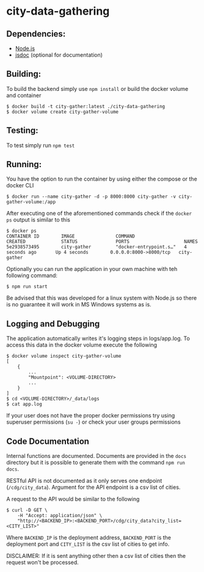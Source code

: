 # city-data-gathering
## Dependencies:
- [Node.js](https://nodejs.org/en/)
- [jsdoc](https://jsdoc.app/) (optional for documentation)


## Building:
To build the backend simply use `npm install` or build the docker volume and container
```
$ docker build -t city-gather:latest ./city-data-gathering
$ docker volume create city-gather-volume
```

## Testing:
To test simply run `npm test`


## Running:
You have the option to run the container by using either the compose or the docker CLI
```
$ docker run --name city-gather -d -p 8000:8000 city-gather -v city-gather-volume:/app
```
After executing one of the aforementioned commands check if the `docker ps` output is similar to this
```
$ docker ps
CONTAINER ID        IMAGE               COMMAND                  CREATED             STATUS              PORTS                    NAMES
5e2938573495        city-gather         "docker-entrypoint.s…"   4 seconds ago       Up 4 seconds        0.0.0.0:8000->8000/tcp   city-gather
```


Optionally you can run the application in your own machine with teh following command:
```
$ npm run start
```

Be advised that this was developed for a linux system with Node.js so there is no guarantee it will work in MS Windows systems as is.

## Logging and Debugging
The application automatically writes it's logging steps in logs/app.log.
To access this data in the docker volume execute the following
```
$ docker volume inspect city-gather-volume
[
    {
        ...
        "Mountpoint": <VOLUME-DIRECTORY>
        ...
    }
]
$ cd <VOLUME-DIRECTORY>/_data/logs
$ cat app.log
```

If your user does not have the proper docker permissions try using superuser permissions (`su -`) or check your user groups permissions 

## Code Documentation
Internal functions are documented.
Documents are provided in the `docs` directory but it is possible to generate them with the command `npm run docs`.

RESTful API is not documented as it only serves one endpoint (`/cdg/city_data`).
Argument for the API endpoint is a csv list of cities.

A request to the API would be similar to the following
```
$ curl -D GET \ 
    -H "Accept: application/json" \
    "http://<BACKEND_IP>:<BACKEND_PORT>/cdg/city_data?city_list=<CITY_LIST>"
```
Where `BACKEND_IP` is the deployment address, `BACKEND_PORT` is the deployment port and `CITY_LIST` is the csv list of cities to get info.

DISCLAIMER: If it is sent anything other then a csv list of cities then the request won't be processed.